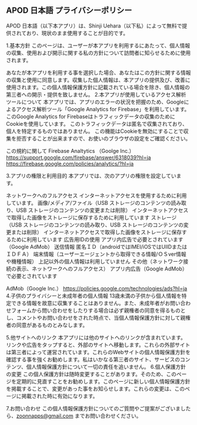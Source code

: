 ## APOD 日本語 プライバシーポリシー

APOD 日本語（以下本アプリ）は、Shinji Uehara（以下私）によって無料で提供されており、現状のまま使用することが目的です。

1.基本方針
このページは、ユーザーが本アプリを利用するにあたって、個人情報の収集、使用および開示に関する私の方針について訪問者に知らせるために使用されます。

あなたが本アプリを利用する事を選択した場合、あなたはこの方針に関する情報の収集と使用に同意します。収集した個人情報は、本アプリの提供及び、改善に使用されます。この個人情報保護方針に記載されている場合を除き、個人情報の第三者への開示・提供を致しません。
2.本アプリが使用しているアクセス解析ツールについて
本アプリでは、アプリのエラーの状況を把握のため、Googleによるアクセス解析ツール「Google Analytics for Firebase」を利用しています。
このGoogle Analytics for Firebaseはトラフィックデータの収集のためにCookieを使用しています。
このトラフィックデータは匿名で収集されており、個人を特定するものではありません。
この機能はCookieを無効にすることで収集を拒否することが出来ますので、お使いのブラウザの設定をご確認ください。

この規約に関して
	Firebase Analtytics （Goolge Inc.）
	https://support.google.com/firebase/answer/6318039?hl=ja
	https://firebase.google.com/policies/analytics/?hl=ja

3.アプリの権限と利用目的
本アプリでは、次のアプリの権限を設定しています。

ネットワークへのフルアクセス
インターネットアクセスを使用するために利用しています。
画像/メディア/ファイル（USB ストレージのコンテンツの読み取り、USB ストレージのコンテンツの変更または削除）
インターネットアクセスで取得した画像をストレージに保存するために利用しています
ストレージ（USB ストレージのコンテンツの読み取り、USB ストレージのコンテンツの変更または削除）
インターネットアクセスで取得した画像をストレージに保存するために利用しています
広告用IDの使用
アプリ内広告で必要とされています（Google AdMob）
送信情報
匿名ＩＤ（androidではIMEI/iOSではUIIDまたはＩＤＦＡ）
端末情報（ユーザーエージェントから取得できる情報/ＯＳver情報や機種情報）
上記以外の個人情報は利用していません
その他（ネットワーク接続の表示、ネットワークへのフルアクセス）
アプリ内広告（Google AdMob）で必要とされています

AdMob（Google Inc.）
https://policies.google.com/technologies/ads?hl=ja
4.子供のプライバシーと未成年者の個人情報
13歳未満の子供から個人情報を特定できる情報を故意に収集することはありません。また、未成年者がお問い合わせフォームから問い合わせをしたりする場合は必ず親権者の同意を得るものとし、コメントやお問い合わせをされた時点で、当個人情報保護方針に対して親権者の同意があるものとみなします。

5.他サイトへのリンク
本アプリには他のサイトへのリンクが含まれています。リンクや広告をタップすると、外部のサイトへ移動します。これらの外部サイトは第三者によって運営されています。これらのWebサイトの個人情報保護方針を確認する事を強くお勧めします。私はいかなる第三者のサイト、サービスのコンテンツ、個人情報保護方針について一切の責任を追いません。
6.個人保護方針の変更
この個人保護方針は随時変更することがあります。そのため、このページを定期的に見直すことをお勧めします。このページに新しい個人情報保護方針を掲載することで、変更があった事をお知らせします。これらの変更は、このページに掲載された時に有効になります。

7.お問い合わせ
この個人情報保護方針についてのご質問やご提案がございましたら、zoonnapps@gmail.com
までお問い合わせください。


